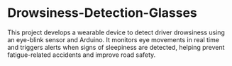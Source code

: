 # Drowsiness-Detection-Glasses
This project develops a wearable device to detect driver drowsiness using an eye-blink sensor and Arduino. It monitors eye movements in real time and triggers alerts when signs of sleepiness are detected, helping prevent fatigue-related accidents and improve road safety.
